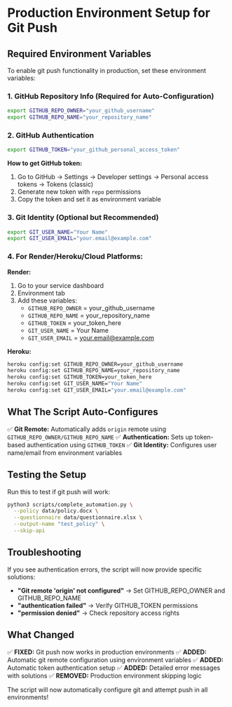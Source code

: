 # Production Environment Setup for Git Push

## Required Environment Variables

To enable git push functionality in production, set these environment variables:

### 1. GitHub Repository Info (Required for Auto-Configuration)

```bash
export GITHUB_REPO_OWNER="your_github_username"
export GITHUB_REPO_NAME="your_repository_name"
```

### 2. GitHub Authentication

```bash
export GITHUB_TOKEN="your_github_personal_access_token"
```

**How to get GitHub token:**

1. Go to GitHub → Settings → Developer settings → Personal access tokens → Tokens (classic)
2. Generate new token with `repo` permissions
3. Copy the token and set it as environment variable

### 3. Git Identity (Optional but Recommended)

```bash
export GIT_USER_NAME="Your Name"
export GIT_USER_EMAIL="your.email@example.com"
```

### 4. For Render/Heroku/Cloud Platforms:

**Render:**

1. Go to your service dashboard
2. Environment tab
3. Add these variables:
   - `GITHUB_REPO_OWNER` = your_github_username
   - `GITHUB_REPO_NAME` = your_repository_name
   - `GITHUB_TOKEN` = your_token_here
   - `GIT_USER_NAME` = Your Name
   - `GIT_USER_EMAIL` = your.email@example.com

**Heroku:**

```bash
heroku config:set GITHUB_REPO_OWNER=your_github_username
heroku config:set GITHUB_REPO_NAME=your_repository_name
heroku config:set GITHUB_TOKEN=your_token_here
heroku config:set GIT_USER_NAME="Your Name"
heroku config:set GIT_USER_EMAIL="your.email@example.com"
```

## What The Script Auto-Configures

✅ **Git Remote:** Automatically adds `origin` remote using `GITHUB_REPO_OWNER/GITHUB_REPO_NAME`
✅ **Authentication:** Sets up token-based authentication using `GITHUB_TOKEN`
✅ **Git Identity:** Configures user name/email from environment variables

## Testing the Setup

Run this to test if git push will work:

```bash
python3 scripts/complete_automation.py \
  --policy data/policy.docx \
  --questionnaire data/questionnaire.xlsx \
  --output-name "test_policy" \
  --skip-api
```

## Troubleshooting

If you see authentication errors, the script will now provide specific solutions:

- **"Git remote 'origin' not configured"** → Set GITHUB_REPO_OWNER and GITHUB_REPO_NAME
- **"authentication failed"** → Verify GITHUB_TOKEN permissions
- **"permission denied"** → Check repository access rights

## What Changed

✅ **FIXED:** Git push now works in production environments
✅ **ADDED:** Automatic git remote configuration using environment variables
✅ **ADDED:** Automatic token authentication setup
✅ **ADDED:** Detailed error messages with solutions
✅ **REMOVED:** Production environment skipping logic

The script will now automatically configure git and attempt push in all environments!

